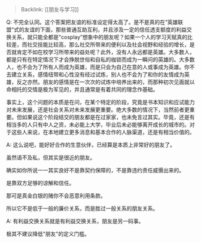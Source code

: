 > Backlink: [[朋友与学习]]

Q: 不完全认同。这个答案把友谊的标准设定得太高了。是不是真的在“英雄联盟”式的友谊的下面，那些普通互助互利，并且涉及一定的信任透支额度的利益交换关系，就只能全都是"cosplay”想象中的朋友呢？如果一个人的学习天赋真的比较差，而社交技能比较高，那么社交所带来的便利以及社会视野和经验的增长，是否就肯定不如在校学习所带来的益处呢？此外，没有人永远都是英雄。大多数人，都是只有在特定情况下才会挣脱世俗和自私的枷锁而成为一瞬问的英雄的。大多数人，也不会为了所有人而成为英雄，而是只会为自己在意的人或事成为英雄。你不去建立关系，感情纽带和心性没有经过试炼，别人也不会为了和你的友情成为英雄，反之亦然。朋友的感情是在一次次的试炼中培养出来的，而那种初次见面就以命相托的交情是极为军见的，并且通常是有着共同的理念作基础。

事实上，这个问题的本质是在问，在某个特定的阶段，究竟是书本知识和应试能力对未来发展，还是社会关系对未来发展更重要。绝大多数的情况下，当然前者更重要。但如果说这个阶段结交的朋友都是在过家家，也未免言过其实。毕竟，还是有相当多的人只有中人之资，未必能上大学，毕业后未必能够离开成长的城市的。对于这些人来说，在本地建立更多消息和基本合作的人脉渠道，还是有相当价值的。

A: 这么说吧，能好好合作的生意伙伴，已经算是本质上非常好的朋友了。

虽然语不及私，但其实是很近的朋友。

确实如你所说一一其实良好不是靠契约保障的，不是靠违约责任威慑出来的。

是靠双方足够的谅解和信任。

那可是真金白银的赌你不会恶意利用条款。

所以它不是低于一般的廉价关系，而是胜过一般关系的朋友关系。

A: 有利益交换关系就是有利益交换关系，朋友是另一码事。

极其不建议降低"朋友"的定义门槛。
